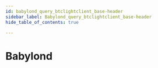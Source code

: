 ```yaml
---
id: babylond_query_btclightclient_base-header
sidebar_label: Babylond_query_btclightclient_base-header
hide_table_of_contents: true

---
```


# Babylond